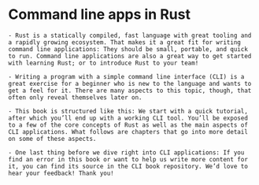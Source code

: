 
# Command line apps in Rust

    - Rust is a statically compiled, fast language with great tooling and a rapidly growing ecosystem. That makes it a great fit for writing command line applications: They should be small, portable, and quick to run. Command line applications are also a great way to get started with learning Rust; or to introduce Rust to your team!

    - Writing a program with a simple command line interface (CLI) is a great exercise for a beginner who is new to the language and wants to get a feel for it. There are many aspects to this topic, though, that often only reveal themselves later on.

    - This book is structured like this: We start with a quick tutorial, after which you’ll end up with a working CLI tool. You’ll be exposed to a few of the core concepts of Rust as well as the main aspects of CLI applications. What follows are chapters that go into more detail on some of these aspects.

    - One last thing before we dive right into CLI applications: If you find an error in this book or want to help us write more content for it, you can find its source in the CLI book repository. We’d love to hear your feedback! Thank you!